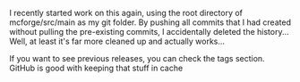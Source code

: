 I recently started work on this again, using the root directory of mcforge/src/main as my git folder. 
By pushing all commits that I had created without pulling the pre-existing commits, I accidentally deleted the history... 
Well, at least it's far more cleaned up and actually works...

If you want to see previous releases, you can check the tags section. GitHub is good with keeping that stuff in cache

